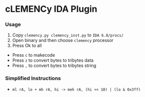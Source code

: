 
cLEMENCy IDA Plugin
===================


### Usage

1. Copy `clemency.py clemency_inst.py` to `IDA 6.8/procs/`
2. Open binary and then choose `clemency` processor
3. Press Ok to all


- Press `c` to makecode
- Press `z` to convert bytes to tribytes data
- Press `,` to convert bytes to tribytes string


### Simplified Instructions

- `ml rA, lo + mh rA, hi -> meh rA, (hi << 10) | (lo & 0x3ff)`
